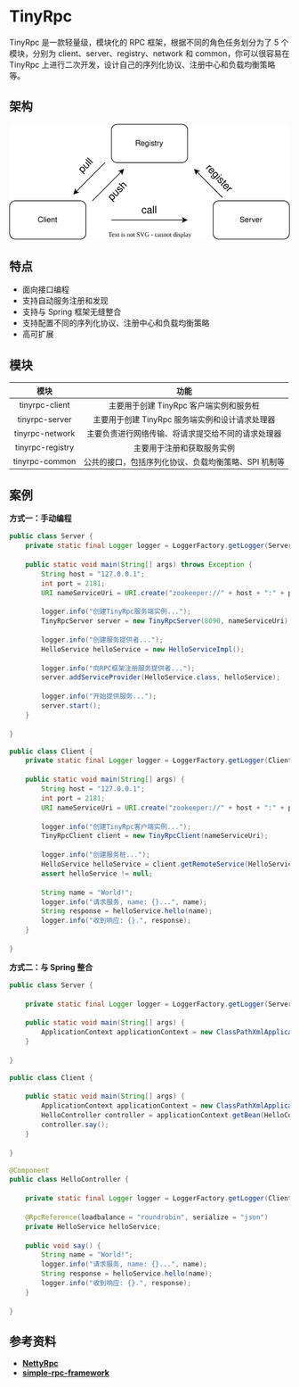 # TinyRpc

TinyRpc 是一款轻量级，模块化的 RPC 框架，根据不同的角色任务划分为了 5 个模块，分别为 client、server、registry、network 和 common，你可以很容易在 TinyRpc 上进行二次开发，设计自己的序列化协议、注册中心和负载均衡策略等。



## 架构

![registry](./img/registry.svg)



## 特点

- 面向接口编程
- 支持自动服务注册和发现
- 支持与 Spring 框架无缝整合
- 支持配置不同的序列化协议、注册中心和负载均衡策略
- 高可扩展



## 模块

|       模块       |                         功能                         |
| :--------------: | :--------------------------------------------------: |
|  tinyrpc-client  |       主要用于创建 TinyRpc 客户端实例和服务桩        |
|  tinyrpc-server  |   主要用于创建 TinyRpc 服务端实例和设计请求处理器    |
| tinyrpc-network  |  主要负责进行网络传输、将请求提交给不同的请求处理器  |
| tinyrpc-registry |              主要用于注册和获取服务实例              |
|  tinyrpc-common  | 公共的接口，包括序列化协议、负载均衡策略、SPI 机制等 |



## 案例

**方式一：手动编程**

```java
public class Server {
    private static final Logger logger = LoggerFactory.getLogger(Server.class);

    public static void main(String[] args) throws Exception {
        String host = "127.0.0.1";
        int port = 2181;
        URI nameServiceUri = URI.create("zookeeper://" + host + ":" + port);

        logger.info("创建TinyRpc服务端实例...");
        TinyRpcServer server = new TinyRpcServer(8090, nameServiceUri);

        logger.info("创建服务提供者...");
        HelloService helloService = new HelloServiceImpl();

        logger.info("向RPC框架注册服务提供者...");
        server.addServiceProvider(HelloService.class, helloService);

        logger.info("开始提供服务...");
        server.start();
    }

}
```

```java
public class Client {
    private static final Logger logger = LoggerFactory.getLogger(Client.class);

    public static void main(String[] args) {
        String host = "127.0.0.1";
        int port = 2181;
        URI nameServiceUri = URI.create("zookeeper://" + host + ":" + port);

        logger.info("创建TinyRpc客户端实例...");
        TinyRpcClient client = new TinyRpcClient(nameServiceUri);

        logger.info("创建服务桩...");
        HelloService helloService = client.getRemoteService(HelloService.class, new RoundRobinLoadBalancer(), new JsonSerializer());
        assert helloService != null;

        String name = "World!";
        logger.info("请求服务, name: {}...", name);
        String response = helloService.hello(name);
        logger.info("收到响应: {}.", response);
    }

}
```

**方式二：与 Spring 整合**

```java
public class Server {

    private static final Logger logger = LoggerFactory.getLogger(Server.class);

    public static void main(String[] args) {
        ApplicationContext applicationContext = new ClassPathXmlApplicationContext("spring-server.xml");
    }

}
```

```java
public class Client {

    public static void main(String[] args) {
        ApplicationContext applicationContext = new ClassPathXmlApplicationContext("spring-client.xml");
        HelloController controller = applicationContext.getBean(HelloController.class);
        controller.say();
    }

}
```

```java
@Component
public class HelloController {

    private static final Logger logger = LoggerFactory.getLogger(Client.class);

    @RpcReference(loadbalance = "roundrobin", serialize = "json")
    private HelloService helloService;

    public void say() {
        String name = "World!";
        logger.info("请求服务, name: {}...", name);
        String response = helloService.hello(name);
        logger.info("收到响应: {}.", response);
    }

}
```



## 参考资料

- **[NettyRpc](https://github.com/luxiaoxun/NettyRpc)**
- **[simple-rpc-framework](https://github.com/liyue2008/simple-rpc-framework)**
